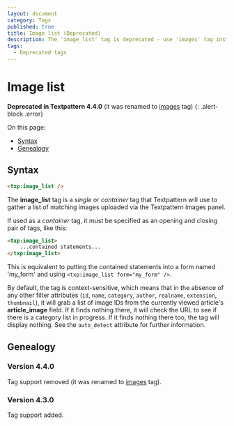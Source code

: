 ```yaml
---
layout: document
category: Tags
published: true
title: Image list (Deprecated)
description: The 'image_list' tag is deprecated - use 'images' tag instead.
tags:
  - Deprecated tags
---
```


# Image list

**Deprecated in Textpattern 4.4.0** (it was renamed to [images](images) tag)
{: .alert-block .error}

On this page:

* [Syntax](#syntax)
* [Genealogy](#genealogy)

## Syntax

~~~ html
<txp:image_list />
~~~

The **image_list** tag is a *single* or *container* tag that Textpattern will use to gather a list of matching images uploaded via the Textpattern images panel.

If used as a *container* tag, it must be specified as an opening and closing pair of tags, like this:

~~~ html
<txp:image_list>
    ...contained statements...
</txp:image_list>
~~~

This is equivalent to putting the contained statements into a form named 'my_form' and using `<txp:image_list form="my_form" />`.

By default, the tag is context-sensitive, which means that in the absence of any other filter attributes (`id`, `name`, `category`, `author`, `realname`, `extension`, `thumbnail`), it will grab a list of image IDs from the currently viewed article's **article_image** field. If it finds nothing there, it will check the URL to see if there is a category list in progress. If it finds nothing there too, the tag will display nothing. See the `auto_detect` attribute for further information.

## Genealogy

### Version 4.4.0

Tag support removed (it was renamed to [images](images) tag).

### Version 4.3.0

Tag support added.
